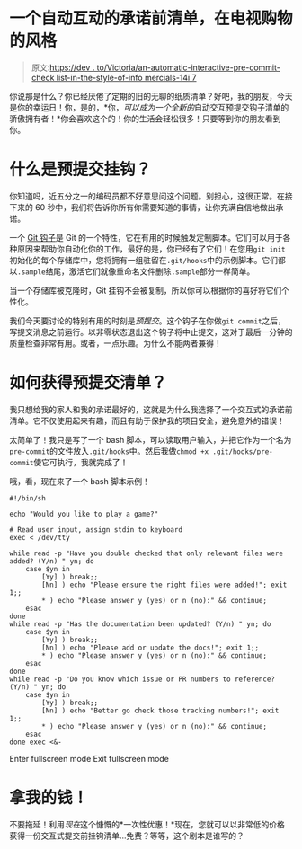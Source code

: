 # 一个自动互动的承诺前清单，在电视购物的风格

> 原文:[https://dev . to/Victoria/an-automatic-interactive-pre-commit-check list-in-the-style-of-info mercials-14i 7](https://dev.to/victoria/an-automatic-interactive-pre-commit-checklist-in-the-style-of-infomercials-14i7)

你说那是什么？你已经厌倦了定期的旧的无聊的纸质清单？好吧，我的朋友，今天是你的幸运日！你，是的，*你，*可以成为一个全新的*自动交互预提交钩子清单的骄傲拥有者！*你会喜欢这个的！你的生活会轻松很多！只要等到你的朋友看到你。

# 什么是预提交挂钩？

你知道吗，近五分之一的编码员都不好意思问这个问题。别担心，这很正常。在接下来的 60 秒中，我们将告诉你所有你需要知道的事情，让你充满自信地做出承诺。

一个 [Git 钩子](https://git-scm.com/book/en/v2/Customizing-Git-Git-Hooks)是 Git 的一个特性，它在有用的时候触发定制脚本。它们可以用于各种原因来帮助你自动化你的工作，最好的是，你已经有了它们！在您用`git init`初始化的每个存储库中，您将拥有一组驻留在`.git/hooks`中的示例脚本。它们都以`.sample`结尾，激活它们就像重命名文件删除`.sample`部分一样简单。

当一个存储库被克隆时，Git 挂钩不会被复制，所以你可以根据你的喜好将它们个性化。

我们今天要讨论的特别有用的时刻是*预提交*。这个钩子在你做`git commit`之后，写提交消息之前运行。以非零状态退出这个钩子将中止提交，这对于最后一分钟的质量检查非常有用。或者，一点乐趣。为什么不能两者兼得！

# 如何获得预提交清单？

我只想给我的家人和我的承诺最好的，这就是为什么我选择了一个交互式的承诺前清单。它不仅使用起来有趣，而且有助于保护我的项目安全，避免意外的错误！

太简单了！我只是写了一个 bash 脚本，可以读取用户输入，并把它作为一个名为`pre-commit`的文件放入`.git/hooks`中。然后我做`chmod +x .git/hooks/pre-commit`使它可执行，我就完成了！

哦，看，现在来了一个 bash 脚本示例！

```
#!/bin/sh

echo "Would you like to play a game?"

# Read user input, assign stdin to keyboard
exec < /dev/tty

while read -p "Have you double checked that only relevant files were added? (Y/n) " yn; do
    case $yn in
        [Yy] ) break;;
        [Nn] ) echo "Please ensure the right files were added!"; exit 1;;
        * ) echo "Please answer y (yes) or n (no):" && continue;
    esac
done
while read -p "Has the documentation been updated? (Y/n) " yn; do
    case $yn in
        [Yy] ) break;;
        [Nn] ) echo "Please add or update the docs!"; exit 1;;
        * ) echo "Please answer y (yes) or n (no):" && continue;
    esac
done
while read -p "Do you know which issue or PR numbers to reference? (Y/n) " yn; do
    case $yn in
        [Yy] ) break;;
        [Nn] ) echo "Better go check those tracking numbers!"; exit 1;;
        * ) echo "Please answer y (yes) or n (no):" && continue;
    esac
done exec <&- 
```

Enter fullscreen mode Exit fullscreen mode

# 拿我的钱！

不要拖延！利用*现在*这个慷慨的*一次性优惠！*现在，您就可以以非常低的价格获得一份交互式提交前挂钩清单...免费？等等，这个剧本是谁写的？